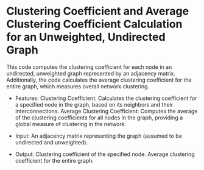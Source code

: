 # Clustering Coefficient and Average Clustering Coefficient Calculation for an Unweighted, Undirected Graph
This code computes the clustering coefficient for each node in an undirected, unweighted graph represented by an adjacency matrix. Additionally, the code calculates the average clustering coefficient for the entire graph, which measures overall network clustering.

- Features:
Clustering Coefficient: Calculates the clustering coefficient for a specified node in the graph, based on its neighbors and their interconnections.
Average Clustering Coefficient: Computes the average of the clustering coefficients for all nodes in the graph, providing a global measure of clustering in the network.

- Input:
An adjacency matrix representing the graph (assumed to be undirected and unweighted).

- Output:
Clustering coefficient of the specified node.
Average clustering coefficient for the entire graph.
